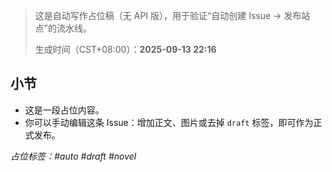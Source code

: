 > 这是自动写作占位稿（无 API 版），用于验证“自动创建 Issue → 发布站点”的流水线。
>
> 生成时间（CST+08:00）：**2025-09-13 22:16**

## 小节
- 这是一段占位内容。
- 你可以手动编辑这条 Issue：增加正文、图片或去掉 `draft` 标签，即可作为正式发布。

_占位标签：#auto #draft #novel_